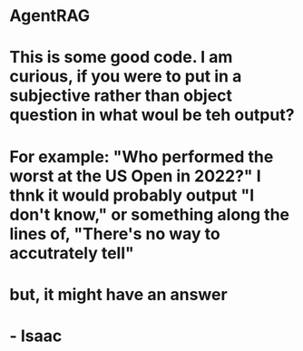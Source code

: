 # AgentRAG

# This is some good code. I am curious, if you were to put in a subjective rather than object question in what woul be teh output?
# For example: "Who performed the worst at the US Open in 2022?" I thnk it would probably output "I don't know," or something along the lines of, "There's no way to accutrately tell"
# but, it might have an answer
#  - Isaac